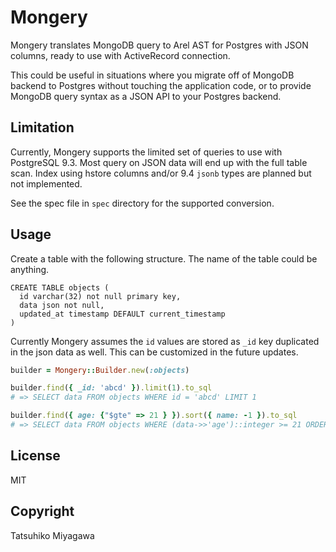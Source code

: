 # Mongery

Mongery translates MongoDB query to Arel AST for Postgres with JSON columns, ready to use with ActiveRecord connection.

This could be useful in situations where you migrate off of MongoDB backend to Postgres without touching the application code, or to provide MongoDB query syntax as a JSON API to your Postgres backend.

## Limitation

Currently, Mongery supports the limited set of queries to use with PostgreSQL 9.3. Most query on JSON data will end up with the full table scan. Index using hstore columns and/or 9.4 `jsonb` types are planned but not implemented.

See the spec file in `spec` directory for the supported conversion.

## Usage

Create a table with the following structure. The name of the table could be anything.

```
CREATE TABLE objects (
  id varchar(32) not null primary key,
  data json not null,
  updated_at timestamp DEFAULT current_timestamp
)
```

Currently Mongery assumes the `id` values are stored as `_id` key duplicated in the json data as well. This can be customized in the future updates.

```ruby
builder = Mongery::Builder.new(:objects)

builder.find({ _id: 'abcd' }).limit(1).to_sql
# => SELECT data FROM objects WHERE id = 'abcd' LIMIT 1

builder.find({ age: {"$gte" => 21 } }).sort({ name: -1 }).to_sql
# => SELECT data FROM objects WHERE (data->>'age')::integer >= 21 ORDER BY data->>'name' DESC
```

## License

MIT

## Copyright

Tatsuhiko Miyagawa

